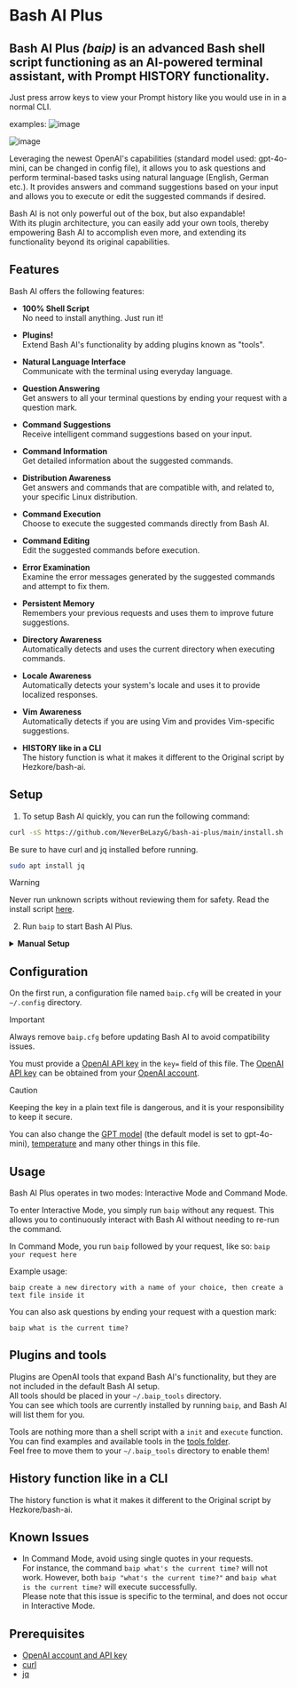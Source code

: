 # Bash AI Plus

## Bash AI Plus _(baip)_ is an advanced Bash shell script functioning as an AI-powered terminal assistant, with Prompt HISTORY functionality. 

Just press arrow keys to view your Prompt history like you would use in in a normal CLI.

examples:
![image](https://github.com/user-attachments/assets/3c896589-a370-4848-9be2-60cd5007b638)

![image](https://github.com/user-attachments/assets/5530ad20-e460-4c50-9dcc-ceb919cb66da)





Leveraging the newest OpenAI's capabilities (standard model used: gpt-4o-mini, can be changed in config file), it allows you to ask questions and perform terminal-based tasks using natural language (English, German etc.). It provides answers and command suggestions based on your input and allows you to execute or edit the suggested commands if desired.

Bash AI is not only powerful out of the box, but also expandable!\
With its plugin architecture, you can easily add your own tools, thereby empowering Bash AI to accomplish even more, and extending its functionality beyond its original capabilities.

## Features

Bash AI offers the following features:

- **100% Shell Script**\
	No need to install anything. Just run it!
	
- **Plugins!**\
	Extend Bash AI's functionality by adding plugins known as "tools".

- **Natural Language Interface**\
	Communicate with the terminal using everyday language.
	
- **Question Answering**\
	Get answers to all your terminal questions by ending your request with a question mark.

- **Command Suggestions**\
	Receive intelligent command suggestions based on your input.

- **Command Information**\
	Get detailed information about the suggested commands.
	
- **Distribution Awareness**\
	Get answers and commands that are compatible with, and related to, your specific Linux distribution.

- **Command Execution**\
	Choose to execute the suggested commands directly from Bash AI.

- **Command Editing**\
	Edit the suggested commands before execution.

- **Error Examination**\
	Examine the error messages generated by the suggested commands and attempt to fix them.

- **Persistent Memory**\
	Remembers your previous requests and uses them to improve future suggestions.

- **Directory Awareness**\
	Automatically detects and uses the current directory when executing commands.

- **Locale Awareness**\
	Automatically detects your system's locale and uses it to provide localized responses.

- **Vim Awareness**\
	Automatically detects if you are using Vim and provides Vim-specific suggestions.

- **HISTORY like in a CLI**\
	The history function is what it makes it different to the Original script by Hezkore/bash-ai.

## Setup

1. To setup Bash AI quickly, you can run the following command:

```bash
curl -sS https://github.com/NeverBeLazyG/bash-ai-plus/main/install.sh | bash
```

Be sure to have curl and jq installed before running.
```bash
sudo apt install jq
```
> [!WARNING]
> Never run unknown scripts without reviewing them for safety. Read the install script [here](https://github.com/NeverBeLazyG/bash-ai-plus/main/install.sh).

2. Run `baip` to start Bash AI Plus.

<details>
<summary><b>Manual Setup</b></summary>

1. Clone or download the repository:

	```bash
	git clone https://github.com/NeverBeLazyG/bash-ai-plus
	```
2. Make the script executable:

	```bash
	chmod +x baip.sh
	```

3. Execute Bash AI:

	```bash
	./baip.sh
	```

*  _(Optional)_ For convenience, you can create a shortcut to the `baip.sh` script. There are two ways to do this:

	* Create a symbolic link in `/usr/local/bin`. This will allow you to run the script from anywhere, without having to type the full path. Replace `path/to/baip.sh` with the actual path to the `baip.sh` script:

		```bash
		ln -s path/to/baip.sh /usr/local/bin/baip
		```

	* Alternatively, you can create an alias for the `baip.sh` script in your `.bashrc` file. This will also allow you to execute the script using the `baip` command, reducing the need for typing the full path to the script each time. Replace `path/to/baip.sh` with the actual path to the `baip.sh` script:

		```conf
		alias baip='path/to/baip.sh'
		```

</details>

## Configuration

On the first run, a configuration file named `baip.cfg` will be created in your `~/.config` directory.

> [!IMPORTANT]
> Always remove `baip.cfg` before updating Bash AI to avoid compatibility issues.

You must provide a [OpenAI API key](https://platform.openai.com/api-keys) in the `key=` field of this file. The [OpenAI API key](https://platform.openai.com/api-keys) can be obtained from your [OpenAI account](https://platform.openai.com/api-keys).

> [!CAUTION]
> Keeping the key in a plain text file is dangerous, and it is your responsibility to keep it secure.

You can also change the [GPT model](https://platform.openai.com/docs/models) (the default model is set to gpt-4o-mini), [temperature](https://platform.openai.com/docs/api-reference/chat/create#chat-create-temperature) and many other things in this file.

## Usage

Bash AI Plus operates in two modes: Interactive Mode and Command Mode.

To enter Interactive Mode, you simply run `baip` without any request. This allows you to continuously interact with Bash AI without needing to re-run the command.

In Command Mode, you run `baip` followed by your request, like so: `baip your request here`

Example usage:

```
baip create a new directory with a name of your choice, then create a text file inside it
```

You can also ask questions  by ending your request with a question mark:
```
baip what is the current time?
```

## Plugins and tools

Plugins are OpenAI tools that expand Bash AI's functionality, but they are not included in the default Bash AI setup.\
All tools should be placed in your `~/.baip_tools` directory.\
You can see which tools are currently installed by running `baip`, and Bash AI will list them for you.

Tools are nothing more than a shell script with a `init` and `execute` function.\
You can find examples and available tools in the [tools folder](https://github.com/Hezkore/bash-ai/tree/main/tools).\
Feel free to move them to your `~/.baip_tools` directory to enable them!

##  History function like in a CLI
The history function is what it makes it different to the Original script by Hezkore/bash-ai.

## Known Issues

- In Command Mode, avoid using single quotes in your requests.\
	For instance, the command `baip what's the current time?` will not work. However, both `baip "what's the current time?"` and `baip what is the current time?` will execute successfully.\
	Please note that this issue is specific to the terminal, and does not occur in Interactive Mode.

## Prerequisites

- [OpenAI account and API key](https://platform.openai.com/apps)
- [curl](https://curl.se/download.html)
- [jq](https://stedolan.github.io/jq/download/)
